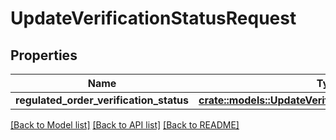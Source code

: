 # UpdateVerificationStatusRequest

## Properties

Name | Type | Description | Notes
------------ | ------------- | ------------- | -------------
**regulated_order_verification_status** | [**crate::models::UpdateVerificationStatusRequestBody**](UpdateVerificationStatusRequestBody.md) |  | 

[[Back to Model list]](../README.md#documentation-for-models) [[Back to API list]](../README.md#documentation-for-api-endpoints) [[Back to README]](../README.md)


